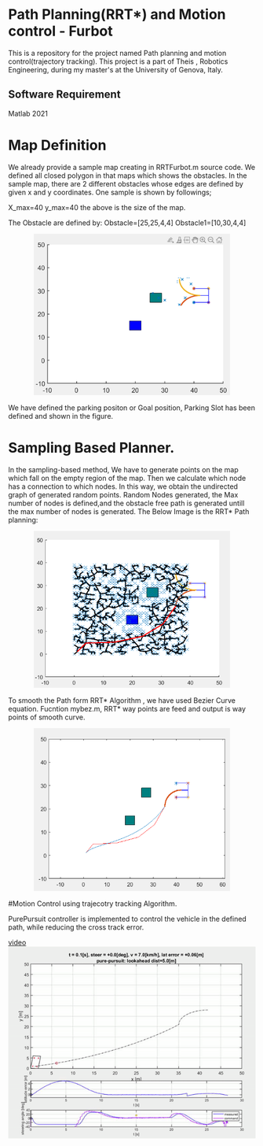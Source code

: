 # Path Planning(RRT*) and Motion control - Furbot
This is a repository for the project named Path planning and motion control(trajectory tracking).
This project is a part of Theis , Robotics Engineering, during my master's at the University of Genova, Italy.

## Software Requirement 

Matlab 2021

# Map Definition
We already provide a sample map creating in RRTFurbot.m source code. We defined all closed polygon in that maps which shows the obstacles.
In the sample map, there are 2 different obstacles whose edges are defined by given x and y coordinates.
One sample is shown by followings;

X_max=40
y_max=40
the above is the size of the map.

The Obstacle are defined by:
Obstacle=[25,25,4,4]
Obstacle1=[10,30,4,4]
<p align="center">
  <img src="outputs/Map.png" width="400"/>  
  
</p>

We have defined the parking positon or Goal position, Parking Slot has been defined and shown in the figure.


# Sampling Based Planner.

In the sampling-based method, We have to generate points on the map which fall on the empty region of the map.
Then we calculate which node has a connection to which nodes.  In this way, we obtain the undirected graph of generated random points.
Random Nodes generated, the Max number of nodes is defined,and the obstacle free path is generated  untill the max number of nodes is generated.
The Below Image is the RRT* Path planning:

<p align="center">
  <img src="outputs/RRTstar path.png" width="400"/>  
  
</p>
To smooth the Path form RRT* Algorithm , we have used Bezier Curve equation.
Fucntion mybez.m, RRT* way points are feed and output is way points of smooth curve.

<p align="center">
  <img src="outputs/Smooth Path.png" width="400"/>  
  
</p>

#Motion Control using trajecotry tracking Algorithm.

PurePursuit controller is implemented to control the vehicle in the defined path, while reducing the cross track error.

[video](https://github.com/srini0613/Path-Planning-With-RRT-/blob/main/outputs/result.avi)
![simulation](https://github.com/srini0613/Path-Planning-With-RRT-/blob/main/Motion%20control%20of%20Furbot.gif)
